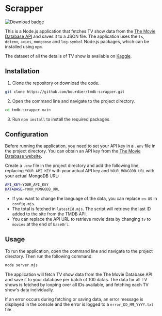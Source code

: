 # Scrapper

![Download badge](https://img.shields.io/github/downloads/bourdier/tmdb-scrapper/total)

This is a Node.js application that fetches TV show data from the [The Movie Database API](https://developers.themoviedb.org/3/getting-started/introduction) and saves it to a JSON file. The application uses the `fs`, `dotenv`, `axios`, `mongoose` and `log-symbol` Node.js packages, which can be installed using `npm`.

The dataset of all the details of TV show is available on [Kaggle](https://www.kaggle.com/datasets/bourdier/all-tv-series-details-dataset).

## Installation

1. Clone the repository or download the code.

```bash
git clone https://github.com/bourdier/tmdb-scrapper.git
```

2. Open the command line and navigate to the project directory.

```bash
cd tmdb-scrapper-main
```

3. Run `npm install` to install the required packages.

## Configuration

Before running the application, you need to set your API key in a `.env` file in the project directory. You can obtain an API key from the [The Movie Database website](https://www.themoviedb.org/settings/api).

Create a `.env` file in the project directory and add the following line, replacing `YOUR_API_KEY` with your actual API key and `YOUR_MONGODB_URL` with your actual MongoDB URL:

```bash
API_KEY=YOUR_API_KEY
DATABASE=YOUR_MONGODB_URL
```

* If you want to change the language of the data, you can replace `en-US` in `config.mjs`.
* The total is fetched in `latestId.mjs`. The script will retrieve the last ID added to the site from the TMDB API.
* You can replace the API URL to retrieve movie data by changing `tv` to `movies` at the end of `baseUrl`.

## Usage

To run the application, open the command line and navigate to the project directory. Then run the following command:

```bash
node server.mjs
```

The application will fetch TV show data from the The Movie Database API and save it to your database per batch of 100 datas. The data for all TV shows is fetched by looping over all IDs available, and fetching each TV show's data individually.

If an error occurs during fetching or saving data, an error message is displayed in the console and the error is logged to a `error_DD_MM_YYYY.txt` file.
